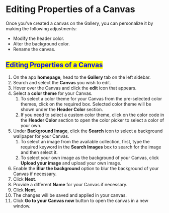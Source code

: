 # Editing Properties of a Canvas

Once you've created a canvas on the Gallery, you can personalize it by making the following adjustments:

* Modify the header color.
* Alter the background color.
* Rename the canvas.

## <mark style="color:blue;">Editing Properties of a Canvas</mark>

1. On the app **homepage**, head to the **Gallery** tab on the left sidebar.
2. Search and select the **Canvas** you wish to edit.
3. Hover over the Canvas and click the **edit** icon that appears.
4. Select a **color theme** for your Canvas.
   1. To select a color theme for your Canvas from the pre-selected color themes, click on the required box. Selected color theme will be shown under the **Header Color** section.&#x20;
   2. If you need to select a custom color theme, click on the color code in the **Header Color** section to open the color picker to select a color of your own.
5. Under **Background Image**, click the **Search** icon to select a background wallpaper for your Canvas.
   1. To select an image from the available collection, first, type the required keyword in the **Search Images** box to search for the image and then select it.
   2. To select your own image as the background of your Canvas, click **Upload your image** and upload your own image.
6. Enable the **Blur the background** option to blur the background of your Canvas if necessary.
7. Click **Next**.
8. Provide a different **Name** for your Canvas if necessary.
9. Click **Next.**
10. The changes will be saved and applied in your canvas.
11. Click **Go to your Canvas now** button to open the canvas in a new window.
